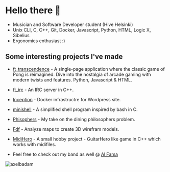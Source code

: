 # Hello there 👋

- Musician and Software Developer student (Hive Helsinki)
- Unix CLI, C, C++, Git, Docker, Javascript, Python, HTML, Logic X, Sibelius
- Ergonomics enthusiast :)

## Some interesting projects I've made
- [ft_transcendence](https://github.com/TTalvenH/ft_transcendence) - A single-page application where the classic game of Pong is reimagined. Dive into the nostalgia of arcade gaming with modern twists and features. Python, Javascript & HTML.
- [ft_irc](https://github.com/AxelBadam/ft_ircW) - An IRC server in C++.
- [Inception](https://github.com/AxelBadam/Inception) - Docker infrastructre for Wordpress site.
- [minishell](https://github.com/AxelBadam/minishell) - A simplified shell program inspired by bash in C.
- [Phisophers](https://github.com/AxelBadam/Philosophers) - My take on the dining philosophers problem.
- [Fdf](https://github.com/AxelBadam/FdF) - Analyze maps to create 3D wirefram models.
- [MidiHero](https://github.com/AxelBadam/MidiHero) - A small hobby project - GuitarHero like game in C++ which works with midifiles.

- Feel free to check out my band as well @ [Al Fama](https://open.spotify.com/artist/3LfpfHFxoLRNQkiHnVVp9M?si=ow9zBc1fQY6lIzvyahxoUw)

<p><img align="left" src="https://github-readme-stats.vercel.app/api/top-langs?username=axelbadam&show_icons=true&locale=en&layout=compact" alt="axelbadam" /></p>
